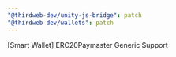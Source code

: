 ```yaml
---
"@thirdweb-dev/unity-js-bridge": patch
"@thirdweb-dev/wallets": patch
---
```


[Smart Wallet] ERC20Paymaster Generic Support
